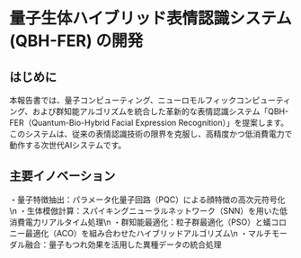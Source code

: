 # 量子生体ハイブリッド表情認識システム (QBH-FER) の開発
## はじめに
本報告書では、量子コンピューティング、ニューロモルフィックコンピューティング、および群知能アルゴリズムを統合した革新的な表情認識システム「QBH-FER（Quantum-Bio-Hybrid Facial Expression Recognition）」を提案します。このシステムは、従来の表情認識技術の限界を克服し、高精度かつ低消費電力で動作する次世代AIシステムです。

## 主要イノベーション
・量子特徴抽出：パラメータ化量子回路（PQC）による顔特徴の高次元符号化\n
・生体模倣計算：スパイキングニューラルネットワーク（SNN）を用いた低消費電力リアルタイム処理\n
・群知能最適化：粒子群最適化（PSO）と蟻コロニー最適化（ACO）を組み合わせたハイブリッドアルゴリズム\n
・マルチモーダル融合：量子もつれ効果を活用した異種データの統合処理
